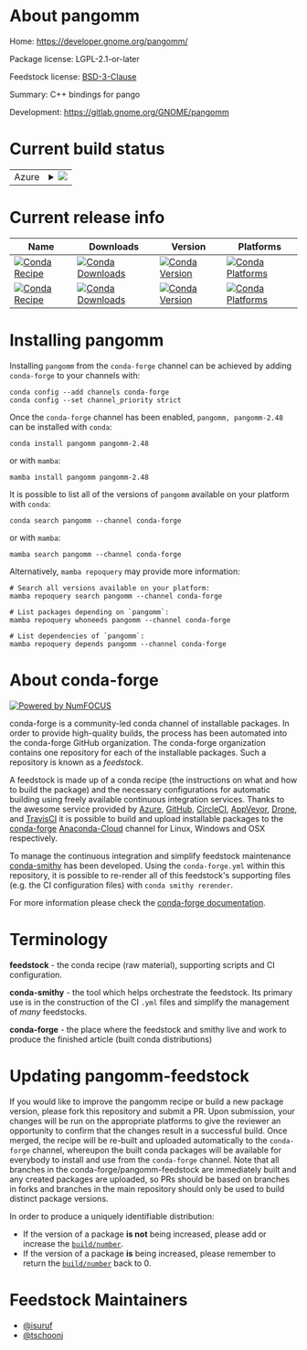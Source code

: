About pangomm
=============

Home: https://developer.gnome.org/pangomm/

Package license: LGPL-2.1-or-later

Feedstock license: [BSD-3-Clause](https://github.com/conda-forge/pangomm-feedstock/blob/main/LICENSE.txt)

Summary: C++ bindings for pango

Development: https://gitlab.gnome.org/GNOME/pangomm

Current build status
====================


<table>
    
  <tr>
    <td>Azure</td>
    <td>
      <details>
        <summary>
          <a href="https://dev.azure.com/conda-forge/feedstock-builds/_build/latest?definitionId=9436&branchName=main">
            <img src="https://dev.azure.com/conda-forge/feedstock-builds/_apis/build/status/pangomm-feedstock?branchName=main">
          </a>
        </summary>
        <table>
          <thead><tr><th>Variant</th><th>Status</th></tr></thead>
          <tbody><tr>
              <td>linux_64</td>
              <td>
                <a href="https://dev.azure.com/conda-forge/feedstock-builds/_build/latest?definitionId=9436&branchName=main">
                  <img src="https://dev.azure.com/conda-forge/feedstock-builds/_apis/build/status/pangomm-feedstock?branchName=main&jobName=linux&configuration=linux_64_" alt="variant">
                </a>
              </td>
            </tr><tr>
              <td>osx_64</td>
              <td>
                <a href="https://dev.azure.com/conda-forge/feedstock-builds/_build/latest?definitionId=9436&branchName=main">
                  <img src="https://dev.azure.com/conda-forge/feedstock-builds/_apis/build/status/pangomm-feedstock?branchName=main&jobName=osx&configuration=osx_64_" alt="variant">
                </a>
              </td>
            </tr><tr>
              <td>osx_arm64</td>
              <td>
                <a href="https://dev.azure.com/conda-forge/feedstock-builds/_build/latest?definitionId=9436&branchName=main">
                  <img src="https://dev.azure.com/conda-forge/feedstock-builds/_apis/build/status/pangomm-feedstock?branchName=main&jobName=osx&configuration=osx_arm64_" alt="variant">
                </a>
              </td>
            </tr><tr>
              <td>win_64</td>
              <td>
                <a href="https://dev.azure.com/conda-forge/feedstock-builds/_build/latest?definitionId=9436&branchName=main">
                  <img src="https://dev.azure.com/conda-forge/feedstock-builds/_apis/build/status/pangomm-feedstock?branchName=main&jobName=win&configuration=win_64_" alt="variant">
                </a>
              </td>
            </tr>
          </tbody>
        </table>
      </details>
    </td>
  </tr>
</table>

Current release info
====================

| Name | Downloads | Version | Platforms |
| --- | --- | --- | --- |
| [![Conda Recipe](https://img.shields.io/badge/recipe-pangomm-green.svg)](https://anaconda.org/conda-forge/pangomm) | [![Conda Downloads](https://img.shields.io/conda/dn/conda-forge/pangomm.svg)](https://anaconda.org/conda-forge/pangomm) | [![Conda Version](https://img.shields.io/conda/vn/conda-forge/pangomm.svg)](https://anaconda.org/conda-forge/pangomm) | [![Conda Platforms](https://img.shields.io/conda/pn/conda-forge/pangomm.svg)](https://anaconda.org/conda-forge/pangomm) |
| [![Conda Recipe](https://img.shields.io/badge/recipe-pangomm--2.48-green.svg)](https://anaconda.org/conda-forge/pangomm-2.48) | [![Conda Downloads](https://img.shields.io/conda/dn/conda-forge/pangomm-2.48.svg)](https://anaconda.org/conda-forge/pangomm-2.48) | [![Conda Version](https://img.shields.io/conda/vn/conda-forge/pangomm-2.48.svg)](https://anaconda.org/conda-forge/pangomm-2.48) | [![Conda Platforms](https://img.shields.io/conda/pn/conda-forge/pangomm-2.48.svg)](https://anaconda.org/conda-forge/pangomm-2.48) |

Installing pangomm
==================

Installing `pangomm` from the `conda-forge` channel can be achieved by adding `conda-forge` to your channels with:

```
conda config --add channels conda-forge
conda config --set channel_priority strict
```

Once the `conda-forge` channel has been enabled, `pangomm, pangomm-2.48` can be installed with `conda`:

```
conda install pangomm pangomm-2.48
```

or with `mamba`:

```
mamba install pangomm pangomm-2.48
```

It is possible to list all of the versions of `pangomm` available on your platform with `conda`:

```
conda search pangomm --channel conda-forge
```

or with `mamba`:

```
mamba search pangomm --channel conda-forge
```

Alternatively, `mamba repoquery` may provide more information:

```
# Search all versions available on your platform:
mamba repoquery search pangomm --channel conda-forge

# List packages depending on `pangomm`:
mamba repoquery whoneeds pangomm --channel conda-forge

# List dependencies of `pangomm`:
mamba repoquery depends pangomm --channel conda-forge
```


About conda-forge
=================

[![Powered by
NumFOCUS](https://img.shields.io/badge/powered%20by-NumFOCUS-orange.svg?style=flat&colorA=E1523D&colorB=007D8A)](https://numfocus.org)

conda-forge is a community-led conda channel of installable packages.
In order to provide high-quality builds, the process has been automated into the
conda-forge GitHub organization. The conda-forge organization contains one repository
for each of the installable packages. Such a repository is known as a *feedstock*.

A feedstock is made up of a conda recipe (the instructions on what and how to build
the package) and the necessary configurations for automatic building using freely
available continuous integration services. Thanks to the awesome service provided by
[Azure](https://azure.microsoft.com/en-us/services/devops/), [GitHub](https://github.com/),
[CircleCI](https://circleci.com/), [AppVeyor](https://www.appveyor.com/),
[Drone](https://cloud.drone.io/welcome), and [TravisCI](https://travis-ci.com/)
it is possible to build and upload installable packages to the
[conda-forge](https://anaconda.org/conda-forge) [Anaconda-Cloud](https://anaconda.org/)
channel for Linux, Windows and OSX respectively.

To manage the continuous integration and simplify feedstock maintenance
[conda-smithy](https://github.com/conda-forge/conda-smithy) has been developed.
Using the ``conda-forge.yml`` within this repository, it is possible to re-render all of
this feedstock's supporting files (e.g. the CI configuration files) with ``conda smithy rerender``.

For more information please check the [conda-forge documentation](https://conda-forge.org/docs/).

Terminology
===========

**feedstock** - the conda recipe (raw material), supporting scripts and CI configuration.

**conda-smithy** - the tool which helps orchestrate the feedstock.
                   Its primary use is in the construction of the CI ``.yml`` files
                   and simplify the management of *many* feedstocks.

**conda-forge** - the place where the feedstock and smithy live and work to
                  produce the finished article (built conda distributions)


Updating pangomm-feedstock
==========================

If you would like to improve the pangomm recipe or build a new
package version, please fork this repository and submit a PR. Upon submission,
your changes will be run on the appropriate platforms to give the reviewer an
opportunity to confirm that the changes result in a successful build. Once
merged, the recipe will be re-built and uploaded automatically to the
`conda-forge` channel, whereupon the built conda packages will be available for
everybody to install and use from the `conda-forge` channel.
Note that all branches in the conda-forge/pangomm-feedstock are
immediately built and any created packages are uploaded, so PRs should be based
on branches in forks and branches in the main repository should only be used to
build distinct package versions.

In order to produce a uniquely identifiable distribution:
 * If the version of a package **is not** being increased, please add or increase
   the [``build/number``](https://docs.conda.io/projects/conda-build/en/latest/resources/define-metadata.html#build-number-and-string).
 * If the version of a package **is** being increased, please remember to return
   the [``build/number``](https://docs.conda.io/projects/conda-build/en/latest/resources/define-metadata.html#build-number-and-string)
   back to 0.

Feedstock Maintainers
=====================

* [@isuruf](https://github.com/isuruf/)
* [@tschoonj](https://github.com/tschoonj/)

